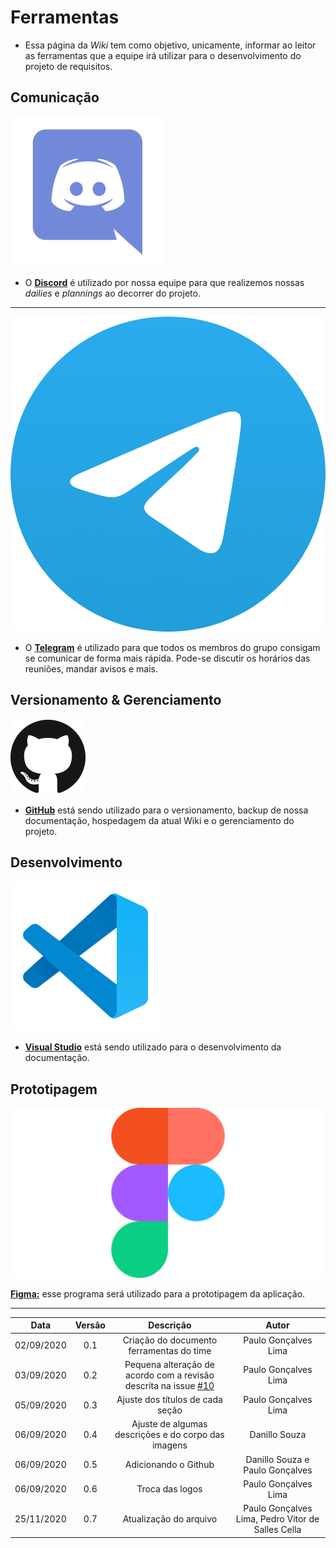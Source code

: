 # Ferramentas

- Essa página da *Wiki* tem como objetivo, unicamente, informar ao leitor as ferramentas que a equipe irá utilizar para o desenvolvimento do projeto de requisitos.

## Comunicação

![Discord](./Images/DiscordLogo.png ':size=100')

- O [**Discord**](https://discord.com/) é utilizado por nossa equipe para que realizemos nossas *dailies* e *plannings* ao decorrer do projeto.

---

![Telegram Logo](./Images/TelegramLogo.png ':size=100')

- O [**Telegram**](https://telegram.org/) é utilizado para que todos os membros do grupo consigam se comunicar de forma mais rápida. Pode-se discutir os horários das reuniões, mandar avisos e mais.

## Versionamento & Gerenciamento

![gitHub logo](./Images/gitHub.png ':size=100')

- [**GitHub**](https://github.com/) está sendo utilizado para o versionamento, backup de nossa documentação, hospedagem da atual Wiki e o gerenciamento do projeto.

## Desenvolvimento

![Visual studio code logo](./Images/VisualSudioCode.png ':size=100')

- [**Visual Studio**](https://code.visualstudio.com/) está sendo utilizado para o desenvolvimento da documentação.

## Prototipagem

![Figma](./Images/figma.png ':size=150') 

[**Figma:**](https://www.figma.com/) esse programa será utilizado para a prototipagem da aplicação.
<br/>


---
|Data|Versão|Descrição|Autor|
|:-:|:-:|:-:|:-:|
|02/09/2020|0.1|Criação do documento ferramentas do time|Paulo Gonçalves Lima|
|03/09/2020|0.2|Pequena alteração de acordo com a revisão descrita na issue [#10](https://github.com/Requisitos-de-Software/2020.1-Mia-Ajuda/issues/10#event-3721704041)|Paulo Gonçalves Lima|
|05/09/2020|0.3|Ajuste dos títulos de cada seção|Paulo Gonçalves Lima|
|06/09/2020|0.4|Ajuste de algumas descrições e do corpo das imagens|Danillo Souza|
|06/09/2020|0.5|Adicionando o Github|Danillo Souza e Paulo Gonçalves|
|06/09/2020|0.6|Troca das logos|Paulo Gonçalves Lima|
|25/11/2020|0.7|Atualização do arquivo|Paulo Gonçalves Lima, Pedro Vitor de Salles Cella|